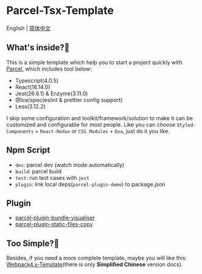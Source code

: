 # Parcel-Tsx-Template

English | [简体中文](README-zh-CN.md)

## What's inside?🤔

This is a simple template which help you to start a project quickly with [Parcel](https://github.com/parcel-bundler/parcel), which includes tool below:

- Typescript(4.0.5)
- React(16.14.0)
- Jest(26.6.1) & Enzyme(3.11.0)
- @Ice/spec(eslint & prettier config support)
- Less(3.12.2)

I skip some configuration and toolkit/framework/solution to make it can be customized and configurable for most people. Like you can choose `Styled-Components` + `React-Redux` or `CSS Modules` + `Dva`, just do it you like.

## Npm Script

- `dev`: parcel dev (watch mode automatically)
- `build`: parcel build
- `test`: run test cases with `jest`
- `plugin`: link local deps(`parcel-plugin-demo`) to package.json

## Plugin

- [parcel-plugin-bundle-visualiser](https://github.com/gregtillbrook/parcel-plugin-bundle-visualiser)
- [parcel-plugin-static-files-copy](https://github.com/elwin013/parcel-plugin-static-files-copy)

## Too Simple?🤠

Besides, if you need a more complete template, maybe you will like this: [Webpack4.x-Template](https://github.com/linbudu599/Webpack4.x-Template)(there is only **Simplified Chinese** version docs).
